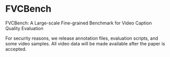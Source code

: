# FVCBench
FVCBench: A Large-scale Fine-grained Benchmark for Video Caption Quality Evaluation

For security reasons, we release annotation files, evaluation scripts, and some video samples. All video data will be made available after the paper is accepted.
